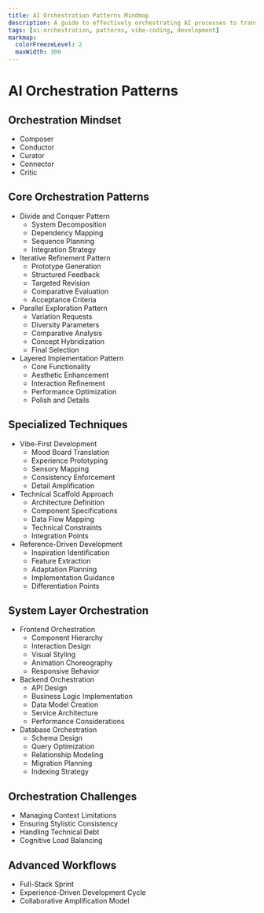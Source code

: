 ```yaml
---
title: AI Orchestration Patterns Mindmap
description: A guide to effectively orchestrating AI processes to translate creative vision into cohesive applications
tags: [ai-orchestration, patterns, vibe-coding, development]
markmap:
  colorFreezeLevel: 2
  maxWidth: 300
---
```


# AI Orchestration Patterns

## Orchestration Mindset
* Composer
* Conductor
* Curator
* Connector
* Critic

## Core Orchestration Patterns
* Divide and Conquer Pattern
  - System Decomposition
  - Dependency Mapping
  - Sequence Planning
  - Integration Strategy
* Iterative Refinement Pattern
  - Prototype Generation
  - Structured Feedback
  - Targeted Revision
  - Comparative Evaluation
  - Acceptance Criteria
* Parallel Exploration Pattern
  - Variation Requests
  - Diversity Parameters
  - Comparative Analysis
  - Concept Hybridization
  - Final Selection
* Layered Implementation Pattern
  - Core Functionality
  - Aesthetic Enhancement
  - Interaction Refinement
  - Performance Optimization
  - Polish and Details

## Specialized Techniques
* Vibe-First Development
  - Mood Board Translation
  - Experience Prototyping
  - Sensory Mapping
  - Consistency Enforcement
  - Detail Amplification
* Technical Scaffold Approach
  - Architecture Definition
  - Component Specifications
  - Data Flow Mapping
  - Technical Constraints
  - Integration Points
* Reference-Driven Development
  - Inspiration Identification
  - Feature Extraction
  - Adaptation Planning
  - Implementation Guidance
  - Differentiation Points

## System Layer Orchestration
* Frontend Orchestration
  - Component Hierarchy
  - Interaction Design
  - Visual Styling
  - Animation Choreography
  - Responsive Behavior
* Backend Orchestration
  - API Design
  - Business Logic Implementation
  - Data Model Creation
  - Service Architecture
  - Performance Considerations
* Database Orchestration
  - Schema Design
  - Query Optimization
  - Relationship Modeling
  - Migration Planning
  - Indexing Strategy

## Orchestration Challenges
* Managing Context Limitations
* Ensuring Stylistic Consistency
* Handling Technical Debt
* Cognitive Load Balancing

## Advanced Workflows
* Full-Stack Sprint
* Experience-Driven Development Cycle
* Collaborative Amplification Model